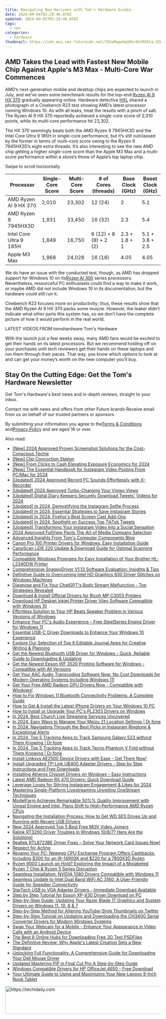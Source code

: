 ```yaml
---
title: Navigating New Horizons with Tom's Hardware Guides
date: 2024-09-04T02:29:46.876Z
updated: 2024-09-05T02:29:46.876Z
tags:
  - cpu
categories:
  - hardware
thumbnail: https://cdn.mos.cms.futurecdn.net/YZUxMoqeHqUXbr6XtRFKCa-320-80.jpg
---
```


## AMD Takes the Lead with Fastest New Mobile Chip Against Apple's M3 Max - Multi-Core War Commences

AMD’s next-generation mobile and desktop chips are expected to launch in July, and we’ve seen some benchmark results for the top-end [Ryzen AI 9 HX 370](https://www.tomshardware.com/pc-components/cpus/ryzen-ai-9-hx-370-delivers-intel-beating-single-core-performance) gradually appearing online. Hardware detective [HXL](https://twitter.com/9550pro/status/1813896531352953040) shared a photograph of a Cinebench R23 test showing AMD’s latest processor running Windows 10\. As with all leaks, treat the results with a pinch of salt. The Ryzen AI 9 HX 370 reportedly achieved a single-core score of 2,010 points, while its multi-core performance hit 23,302.

 The HX 370 seemingly beats both the AMD Ryzen 9 7945HX3D and the Intel Core Ultra 9 185H in single-core performance, but it’s still outclassed by the former in terms of multi-core score owing to the Ryzen 9 7945HX3D’s eight extra threads. It’s also interesting to see the new AMD chip getting a higher single-core score than the Apple M3 Max and a multi-score performance within a stone’s throw of Apple’s top laptop chip.

 Swipe to scroll horizontally

| Processor               | Single-Core Score | Multi-Core Score | \# of Cores (threads)  | Base Clock (GHz) | Boost Clock (GHz) |
| ----------------------- | ----------------- | ---------------- | ---------------------- | ---------------- | ----------------- |
| AMD Ryzen AI 9 HX 370   | 2,010             | 23,302           | 12 (24)                | 2                | 5.1               |
| AMD Ryzen 9 7945HX3D    | 1,931             | 33,450           | 16 (32)                | 2.3              | 5.4               |
| Intel Core Ultra 9 185H | 1,849             | 16,750           | 6 (12) + 8 (8) + 2 (2) | 2.3 + 1.8 + 1    | 5.1 + 3.8 + 2.5   |
| Apple M3 Max            | 1,968             | 24,028           | 16 (16)                | 4.05             | 4.05              |

 We do have an issue with the conducted test, though, as AMD has dropped support for Windows 10 on its[Ryzen AI 300](https://www.tomshardware.com/pc-components/cpus/amd-unwraps-ryzen-ai-300-series-strix-point-processors-50-tops-of-ai-performance-zen-5c-density-cores-come-to-ryzen-9-for-the-first-time) series processors. Nevertheless, resourceful PC enthusiasts could find a way to make it work, or maybe AMD did not include Windows 10 in its documentation, but the hardware could still run it.

 Cinebench R23 focuses more on productivity; thus, these results show that the AMD Ryzen AI 9 HX 370 packs some muscle. However, the leaker didn’t indicate what other parts this system has, so we don’t have the complete picture of how it would perform in the real world.

 LATEST VIDEOS FROM tomshardware Tom's Hardware

 With the launch just a few weeks away, many AMD fans would be excited to get their hands on its latest processors. But we recommend holding off on your purchases until tech reviewers get their hands on these laptops and run them through their paces. That way, you know which options to look at and can get your money’s worth on the new computer you’ll buy.

## Stay On the Cutting Edge: Get the Tom's Hardware Newsletter

 Get Tom's Hardware's best news and in-depth reviews, straight to your inbox.

 Contact me with news and offers from other Future brands  Receive email from us on behalf of our trusted partners or sponsors

 By submitting your information you agree to the[Terms & Conditions](https://futureplc.com/terms-conditions/) and[Privacy Policy](https://futureplc.com/privacy-policy/) and are aged 16 or over.


<ins class="adsbygoogle"
     style="display:block"
     data-ad-format="autorelaxed"
     data-ad-client="ca-pub-7571918770474297"
     data-ad-slot="1223367746"></ins>



<ins class="adsbygoogle"
     style="display:block"
     data-ad-client="ca-pub-7571918770474297"
     data-ad-slot="8358498916"
     data-ad-format="auto"
     data-full-width-responsive="true"></ins>

<span class="atpl-alsoreadstyle">Also read:</span>
<div><ul>
<li><a href="https://screen-video-capture.techidaily.com/new-2024-approved-proven-screenshot-solutions-for-the-cost-conscious-techie/"><u>[New] 2024 Approved  Proven Screenshot Solutions for the Cost-Conscious Techie</u></a></li>
<li><a href="https://youtube-data.techidaily.com/lip-concoction-station/"><u>[New] Clip Concoction Station</u></a></li>
<li><a href="https://eaxpv-info.techidaily.com/new-from-clicks-to-cash-elevating-exposure-economics-for-2024/"><u>[New] From Clicks to Cash  Elevating Exposure Economics for 2024</u></a></li>
<li><a href="https://instagram-videos.techidaily.com/new-the-essential-handbook-for-instagram-video-posting-from-pcmac-for-2024/"><u>[New] The Essential Handbook for Instagram Video Posting From PC/Mac for 2024</u></a></li>
<li><a href="https://desktop-recording.techidaily.com/updated-2024-approved-record-pc-sounds-effortlessly-with-x-recorder/"><u>[Updated] 2024 Approved  Record PC Sounds Effortlessly with X-Recorder</u></a></li>
<li><a href="https://vimeo-videos.techidaily.com/updated-2024-approved-turbo-charging-your-vimeo-views/"><u>[Updated] 2024 Approved  Turbo-Charging Your Vimeo Views</u></a></li>
<li><a href="https://twitter-videos.techidaily.com/updated-digital-diary-keepers-securely-download-tweets-videos-for-2024/"><u>[Updated] Digital Diary Keepers  Securely Download Tweets' Videos for 2024</u></a></li>
<li><a href="https://instagram-video-recordings.techidaily.com/updated-in-2024-demystifying-the-instagram-selfie-process/"><u>[Updated] In 2024, Demystifying the Instagram Selfie Process</u></a></li>
<li><a href="https://instagram-video-files.techidaily.com/updated-in-2024-essential-strategies-to-save-instagram-stories/"><u>[Updated] In 2024, Essential Strategies to Save Instagram Stories</u></a></li>
<li><a href="https://screen-recording.techidaily.com/updated-in-2024-firefoxs-best-screen-cast-add-ons/"><u>[Updated] In 2024, Firefox's Best Screen Cast Add-Ons</u></a></li>
<li><a href="https://twitter-videos.techidaily.com/updated-in-2024-spotlight-on-success-top-tiktok-tweets/"><u>[Updated] In 2024, Spotlight on Success  Top TikTok Tweets</u></a></li>
<li><a href="https://instagram-video-files.techidaily.com/updated-transforming-your-instagram-video-into-a-social-sensation/"><u>[Updated] Transforming Your Instagram Video Into a Social Sensation</u></a></li>
<li><a href="https://youtube-help.techidaily.com/2024-approved-fullview-pacts-the-art-of-media-company-selection/"><u>2024 Approved  FullView Pacts  The Art of Media Company Selection</u></a></li>
<li><a href="https://hardware-help.techidaily.com/advanced-insights-from-toms-computer-components-blog/"><u>Advanced Insights From Tom's Computer Components Blog</u></a></li>
<li><a href="https://hardware-help.techidaily.com/canon-pro-100-printer-drivers-for-windows-easy-installation-guide/"><u>Canon Pro 100 Printer Drivers for Windows: Easy Installation Guide</u></a></li>
<li><a href="https://hardware-help.techidaily.com/canoscan-lide-220-update-and-download-guide-for-optimal-scanning-performance/"><u>CanoScan LiDE 220 Update & Download Guide for Optimal Scanning Performance</u></a></li>
<li><a href="https://hardware-help.techidaily.com/compatible-windows-programs-for-easy-installation-of-your-brother-hl-l2340dw-printer/"><u>Compatible Windows Programs for Easy Installation of Your Brother HL-L2340DW Printer</u></a></li>
<li><a href="https://techtrends.techidaily.com/comprehensive-snappydriver-v113-software-evaluation-insights-and-tips/"><u>Comprehensive SnappyDriver V1.13 Software Evaluation: Insights & Tips</u></a></li>
<li><a href="https://hardware-help.techidaily.com/definitive-guide-to-overcoming-intel-hd-graphics-630-driver-glitches-on-windows-machines/"><u>Definitive Guide to Overcoming Intel HD Graphics 630 Driver Glitches on Windows Machines</u></a></li>
<li><a href="https://tech-hub.techidaily.com/diagnose-and-fix-your-chatgpts-body-stream-malfunction-top-strategies-revealed/"><u>Diagnose and Fix Your ChatGPT's Body Stream Malfunction - Top Strategies Revealed</u></a></li>
<li><a href="https://hardware-help.techidaily.com/download-and-install-official-drivers-for-ricoh-mp-c3003-printers/"><u>Download & Install Official Drivers for Ricoh MP C3003 Printers</u></a></li>
<li><a href="https://hardware-help.techidaily.com/download-hp-deskjet-inkjet-printer-driver-vijey-software-compatible-with-windows-10/"><u>Download HP Deskjet Inkjet Printer Driver Vijey Software Compatible with Windows 10</u></a></li>
<li><a href="https://hardware-help.techidaily.com/effortless-solution-to-your-hp-beats-speaker-problem-in-various-versions-of-windows/"><u>Effortless Solution to Your HP Beats Speaker Problem in Various Versions of Windows</u></a></li>
<li><a href="https://hardware-help.techidaily.com/enhance-your-pcs-audio-experience-free-steelseries-engine-driver-for-windows-11/"><u>Enhance Your PC's Audio Experience – Free SteelSeries Engine Driver for Windows 11</u></a></li>
<li><a href="https://hardware-help.techidaily.com/essential-usb-c-driver-downloads-to-enhance-your-windows-10-experience/"><u>Essential USB-C Driver Downloads to Enhance Your Windows 10 Experience</u></a></li>
<li><a href="https://techno-recovery.techidaily.com/explore-our-selection-of-top-6-editable-journal-apps-for-creative-writing-and-planning/"><u>Explore Our Selection of Top 6 Editable Journal Apps for Creative Writing & Planning</u></a></li>
<li><a href="https://hardware-help.techidaily.com/get-the-newest-bluetooth-usb-driver-for-windows-quick-reliable-guide-to-downloading-and-updating/"><u>Get the Newest Bluetooth USB Driver for Windows - Quick, Reliable Guide to Downloading & Updating</u></a></li>
<li><a href="https://hardware-help.techidaily.com/get-the-newest-epson-wf-3520-printing-software-for-windows-compatible-with-all-versions/"><u>Get the Newest Epson WF 3520 Printing Software for Windows - Compatible with All Versions</u></a></li>
<li><a href="https://tech-revival.techidaily.com/get-your-aac-audio-transcoding-software-now-no-cost-downloads-for-modern-operating-systems-including-windows-11/"><u>Get Your AAC Audio Transcoding Software Now: No Cost Downloads for Modern Operating Systems Including Windows 11!</u></a></li>
<li><a href="https://hardware-help.techidaily.com/get-your-free-amd-radeon-gpu-drivers-now-compatible-with-windows/"><u>Get Your Free AMD Radeon GPU Drivers Now - Compatible with Windows!</u></a></li>
<li><a href="https://hardware-help.techidaily.com/how-to-fix-windows-11-bluetooth-connectivity-problems-a-complete-guide/"><u>How to Fix Windows 11 Bluetooth Connectivity Problems: A Complete Guide</u></a></li>
<li><a href="https://hardware-help.techidaily.com/how-to-get-and-install-the-latest-iphone-drivers-on-your-windows-10-pc/"><u>How to Get & Install the Latest iPhone Drivers on Your Windows 10 PC</u></a></li>
<li><a href="https://hardware-help.techidaily.com/how-to-install-or-upgrade-your-pcs-pl2303-drivers-on-windows/"><u>How to Install or Upgrade Your PC's PL2303 Drivers on Windows</u></a></li>
<li><a href="https://extra-tips.techidaily.com/in-2024-best-church-live-streaming-services-uncovered/"><u>In 2024, Best Church Live Streaming Services Uncovered</u></a></li>
<li><a href="https://android-location.techidaily.com/in-2024-easy-ways-to-manage-your-meizu-21-location-settings-drfone-by-drfone-virtual/"><u>In 2024, Easy Ways to Manage Your Meizu 21 Location Settings | Dr.fone</u></a></li>
<li><a href="https://extra-approaches.techidaily.com/in-2024-navigating-through-the-best-picks-in-instagram-ringtone-and-exceptional-alerts/"><u>In 2024, Navigating Through the Best Picks in Instagram Ringtone & Exceptional Alerts</u></a></li>
<li><a href="https://android-location-track.techidaily.com/in-2024-top-5-tracking-apps-to-track-samsung-galaxy-s23-without-them-knowing-drfone-by-drfone-virtual-android/"><u>In 2024, Top 5 Tracking Apps to Track Samsung Galaxy S23 without Them Knowing | Dr.fone</u></a></li>
<li><a href="https://android-location-track.techidaily.com/in-2024-top-5-tracking-apps-to-track-tecno-phantom-v-fold-without-them-knowing-drfone-by-drfone-virtual-android/"><u>In 2024, Top 5 Tracking Apps to Track Tecno Phantom V Fold without Them Knowing | Dr.fone</u></a></li>
<li><a href="https://hardware-help.techidaily.com/install-linksys-ae2500-device-drivers-with-ease-get-them-now/"><u>Install Linksys AE2500 Device Drivers with Ease - Get Them Now!</u></a></li>
<li><a href="https://hardware-help.techidaily.com/install-upgraded-tp-link-ub400-adapter-drivers-step-by-step-instructions-and-free-downloads/"><u>Install Upgraded TP-Link UB400 Adapter Drivers - Step by Step Instructions and Free Downloads</u></a></li>
<li><a href="https://hardware-help.techidaily.com/installing-atheros-chipset-drivers-on-windows-easy-instructions/"><u>Installing Atheros Chipset Drivers on Windows – Easy Instructions</u></a></li>
<li><a href="https://hardware-help.techidaily.com/latest-amd-radeon-rx-470-drivers-quick-download-guide/"><u>Latest AMD Radeon RX 470 Drivers: Quick Download Guide</u></a></li>
<li><a href="https://instagram-clips.techidaily.com/leverage-loops-for-stirring-instagram-engagement-and-likes-for-2024/"><u>Leverage Loops for Stirring Instagram Engagement & Likes for 2024</u></a></li>
<li><a href="https://extra-lessons.techidaily.com/mastering-single-platform-livestreaming-unveiling-onestream-techniques/"><u>Mastering Single-Platform Livestreaming  Unveiling OneStream Techniques</u></a></li>
<li><a href="https://hardware-help.techidaily.com/modelfarm-achieves-remarkable-50-quality-improvement-with-unreal-engine-and-intel-plans-shift-to-high-performance-amd-ryzen-cpus/"><u>ModelFarm Achieves Remarkable 50%% Quality Improvement with Unreal Engine and Intel, Plans Shift to High-Performance AMD Ryzen CPUs</u></a></li>
<li><a href="https://hardware-help.techidaily.com/navigating-the-installation-process-how-to-get-wd-ses-drives-up-and-running-with-recent-usb-drivers/"><u>Navigating the Installation Process: How to Get WD SES Drives Up and Running with Recent USB Drivers</u></a></li>
<li><a href="https://ai-video-apps.techidaily.com/new-2024-approved-top-5-best-free-mov-video-joiners/"><u>New 2024 Approved Top 5 Best Free MOV Video Joiners</u></a></li>
<li><a href="https://hardware-help.techidaily.com/ralink-rt3290-driver-troubles-in-windows-1087-here-are-the-solutions/"><u>Ralink RT3290 Driver Troubles in Windows 10/8/7? Here Are the Solutions!</u></a></li>
<li><a href="https://hardware-help.techidaily.com/1722975632922-realtek-rtl8723be-driver-fixes-solve-your-network-card-issues-now/"><u>Realtek RTL8723BE Driver Fixes – Solve Your Network Card Issues Now!</u></a></li>
<li><a href="https://hardware-help.techidaily.com/respect-for-acting/"><u>Respect for Acting</u></a></li>
<li><a href="https://hardware-help.techidaily.com/revamp-your-pc-newegg-cpu-exchange-program-offers-cashbacks-including-300-for-an-i9-14900k-and-220-for-a-7800x3d-ryzen/"><u>Revamp Your PC: Newegg CPU Exchange Program Offers Cashbacks, Including $300 for an I9-14900K and $220 for a 7800X3D Ryzen</u></a></li>
<li><a href="https://hardware-help.techidaily.com/ryzen-9000-launch-on-hold-exploring-the-impact-of-a-mislabeled-ryzen-7-chip-and-ryzen-5-series-disruption/"><u>Ryzen 9000 Launch on Hold? Exploring the Impact of a Mislabeled Ryzen 7 Chip & Ryzen 5 Series Disruption</u></a></li>
<li><a href="https://hardware-help.techidaily.com/seamless-installation-nvidia-1080-drivers-compatible-with-windows-11/"><u>Seamless Installation: NVIDIA 1080 Drivers Compatible with Windows 11</u></a></li>
<li><a href="https://hardware-help.techidaily.com/seamless-update-to-intel-dual-band-wifi-ac-3160-a-user-friendly-guide-for-speedier-connectivity/"><u>Seamless Update to Intel Dual Band WiFi AC 3160: A User-Friendly Guide for Speedier Connectivity</u></a></li>
<li><a href="https://hardware-help.techidaily.com/startech-usb-to-vga-adapter-drivers-immediate-download-available/"><u>StarTech USB to VGA Adapter Drivers - Immediate Download Available</u></a></li>
<li><a href="https://hardware-help.techidaily.com/step-by-step-tutorial-for-epson-xp-430-driver-download-on-pc/"><u>Step by Step Tutorial for Epson XP-430 Driver Download on PC</u></a></li>
<li><a href="https://hardware-help.techidaily.com/step-by-step-guide-updating-your-razer-blade-17-graphics-and-system-drivers-on-windows-11-10-8-and-7/"><u>Step-by-Step Guide: Updating Your Razer Blade 17 Graphics and System Drivers on Windows 11, 10, 8 & 7</u></a></li>
<li><a href="https://twitter-videos.techidaily.com/step-by-step-method-for-altering-youtube-style-thumbnails-on-twitter/"><u>Step-by-Step Method for Altering YouTube-Style Thumbnails on Twitter</u></a></li>
<li><a href="https://hardware-help.techidaily.com/step-by-step-tutorial-on-updating-and-downloading-the-ch340g-serial-converter-drivers-for-modern-windows-systems/"><u>Step-by-Step Tutorial on Updating and Downloading the CH340G Serial Converter Drivers for Modern Windows Systems</u></a></li>
<li><a href="https://vp-tips.techidaily.com/swap-your-webcam-for-a-mobile-enhance-your-appearance-in-video-calls-with-an-android-device/"><u>Swap Your Webcam for a Mobile - Enhance Your Appearance in Video Calls with an Android Device</u></a></li>
<li><a href="https://extra-resources.techidaily.com/the-best-8-online-hubs-for-downloading-free-3d-text-psdfiles/"><u>The Best 8 Online Hubs for Downloading Free 3D Text PSDFiles</u></a></li>
<li><a href="https://buynow-reviews.techidaily.com/the-definitive-review-why-apples-latest-creation-sets-a-new-standard/"><u>The Definitive Review: Why Apple's Latest Creation Sets a New Standard</u></a></li>
<li><a href="https://hardware-help.techidaily.com/unlocking-full-functionality-a-comprehensive-guide-for-downloading-your-dell-mouse-driver/"><u>Unlocking Full Functionality: A Comprehensive Guide for Downloading Your Dell Mouse Driver</u></a></li>
<li><a href="https://smart-video-creator.techidaily.com/updated-mastering-pip-in-final-cut-pro-a-step-by-step-guide/"><u>Updated Mastering PiP in Final Cut Pro A Step-by-Step Guide</u></a></li>
<li><a href="https://hardware-help.techidaily.com/windows-compatible-drivers-for-hp-officejet-4650-free-download/"><u>Windows Compatible Drivers for HP OfficeJet 4650 - Free Download</u></a></li>
<li><a href="https://buynow-info.techidaily.com/your-ultimate-guide-to-using-and-maximizing-your-new-lenovo-9-inch-nook-tablet/"><u>Your Ultimate Guide to Using and Maximizing Your New Lenovo 9-Inch Nook Tablet</u></a></li>
</ul></div>

<!-- affiliate ads begin -->
<a href="https://dhgate.sjv.io/c/5597632/1186802/12108" target="_top" id="1186802">
  <img src="//a.impactradius-go.com/display-ad/12108-1186802" border="0" alt="https://techidaily.com" width="728" height="90"/>
</a>
<img height="0" width="0" src="https://dhgate.sjv.io/i/5597632/1186802/12108" style="position:absolute;visibility:hidden;" border="0" />
<!-- affiliate ads end -->